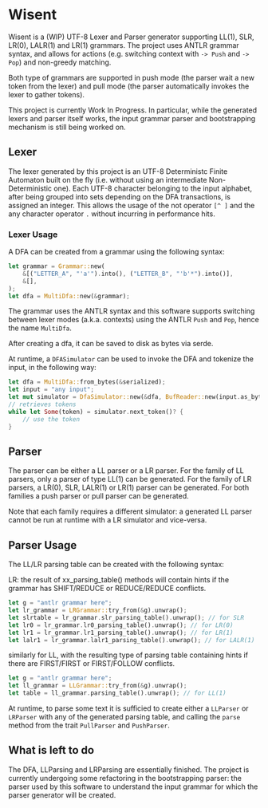 # Wisent

Wisent is a (WIP) UTF-8 Lexer and Parser generator supporting LL(1), SLR, LR(0), LALR(1) and LR(1) grammars.
The project uses ANTLR grammar syntax, and allows for actions (e.g. switching context with `-> Push` and `-> Pop`) and non-greedy matching.

Both type of grammars are supported in push mode (the parser wait a new token from the lexer) and pull mode (the parser automatically invokes the lexer to gather tokens).

This project is currently Work In Progress. In particular, while the generated lexers and parser itself works, the input grammar parser and bootstrapping mechanism is still being worked on.

## Lexer

The lexer generated by this project is an UTF-8 Deterministc Finite Automaton built on the fly (i.e. without using an intermediate Non-Deterministic one). Each UTF-8 character belonging to the input alphabet, after being grouped into sets depending on the DFA transactions, is assigned an integer. This allows the usage of the not operator `[^ ]` and the any character operator `.` without incurring in performance hits.

### Lexer Usage

A DFA can be created from a grammar using the following syntax:

```rust
let grammar = Grammar::new(
    &[("LETTER_A", "'a'").into(), ("LETTER_B", "'b'*").into()],
    &[],
);
let dfa = MultiDfa::new(&grammar);
```
The grammar uses the ANTLR syntax and this software supports switching between lexer modes (a.k.a. contexts) using the ANTLR `Push` and `Pop`, hence the name `MultiDfa`.

After creating a dfa, it can be saved to disk as bytes via serde.


At runtime, a `DFASimulator` can be used to invoke the DFA and tokenize the input, in the following way:

```rust
let dfa = MultiDfa::from_bytes(&serialized);
let input = "any input";
let mut simulator = DfaSimulator::new(&dfa, BufReader::new(input.as_bytes()).bytes());
// retrieves tokens
while let Some(token) = simulator.next_token()? {
    // use the token
}
```

## Parser

The parser can be either a LL parser or a LR parser. For the family of LL parsers, only a parser of type LL(1) can be generated. For the family of LR parsers, a LR(0), SLR, LALR(1) or LR(1) parser can be generated.
For both families a push parser or pull parser can be generated.

Note that each family requires a different simulator: a generated LL parser cannot be run at runtime with a LR simulator and vice-versa.

## Parser Usage

The LL/LR parsing table can be created with the following syntax:

LR: the result of xx_parsing_table() methods will contain hints if the grammar has SHIFT/REDUCE or REDUCE/REDUCE conflicts.

```rust
let g = "antlr grammar here";
let lr_grammar = LRGrammar::try_from(&g).unwrap();
let slrtable = lr_grammar.slr_parsing_table().unwrap(); // for SLR
let lr0 = lr_grammar.lr0_parsing_table().unwrap(); // for LR(0)
let lr1 = lr_grammar.lr1_parsing_table().unwrap(); // for LR(1)
let lalr1 = lr_grammar.lalr1_parsing_table().unwrap(); // for LALR(1)
```

similarly for LL, with the resulting type of parsing table containing hints if there are FIRST/FIRST or FIRST/FOLLOW conflicts.

```rust
let g = "antlr grammar here";
let ll_grammar = LLGrammar::try_from(&g).unwrap();
let table = ll_grammar.parsing_table().unwrap(); // for LL(1)
```

At runtime, to parse some text it is sufficied to create either a `LLParser` or `LRParser` with any of the generated parsing table, and calling the `parse` method from the trait `PullParser` and `PushParser`.

## What is left to do

The DFA, LLParsing and LRParsing are essentially finished. The project is currently undergoing some refactoring in the bootstrapping parser: the parser used by this software to understand the input grammar for which the parser generator will be created.
